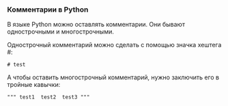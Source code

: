 ### Комментарии в Python

В языке Python можно оставлять комментарии. Они бывают однострочными и многострочными.

Однострочный комментарий можно сделать с помощью значка хештега #:

`# test`

А чтобы оставить многострочный комментарий, нужно заключить его в тройные кавычки:

`"""
test1 
test2 
test3
"""`